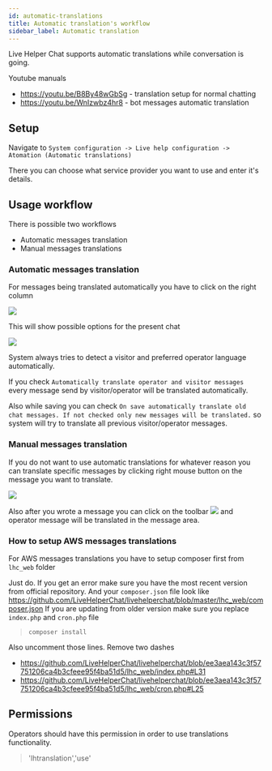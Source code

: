 ```yaml
---
id: automatic-translations
title: Automatic translation's workflow
sidebar_label: Automatic translation
---
```


Live Helper Chat supports automatic translations while conversation is going.

Youtube manuals

* https://youtu.be/B8By48wGbSg - translation setup for normal chatting
* https://youtu.be/WnIzwbz4hr8 - bot messages automatic translation

## Setup

Navigate to `System configuration -> Live help configuration -> Atomation (Automatic translations)`

There you can choose what service provider you want to use and enter it's details.

## Usage workflow

There is possible two workflows

 * Automatic messages translation
 * Manual messages translations

### Automatic messages translation

For messages being translated automatically you have to click on the right column 

![](/img/chat/automatic-translations-popoup.png)

This will show possible options for the present chat

![](/img/chat/chat-translations-options.png)

System always tries to detect a visitor and preferred operator language automatically.

If you check `Automatically translate operator and visitor messages` every message send by visitor/operator will be translated automatically.

Also while saving you can check `On save automatically translate old chat messages. If not checked only new messages will be translated.` so system will try to translate all previous visitor/operator messages.

### Manual messages translation

If you do not want to use automatic translations for whatever reason you can translate specific messages by clicking right mouse button on the message you want to translate.

![](/img/chat/translation-opt-in-message.png)

Also after you wrote a message you can click on the toolbar ![](/img/chat/toolbar-language-icon.png) and operator message will be translated in the message area.

### How to setup AWS messages translations

For AWS messages translations you have to setup composer first from `lhc_web` folder

Just do. If you get an error make sure you have the most recent version from official repository. And your `composer.json` file look like https://github.com/LiveHelperChat/livehelperchat/blob/master/lhc_web/composer.json
If you are updating from older version make sure you replace `index.php` and `cron.php` file

> `composer install`

Also uncomment those lines. Remove two dashes

* https://github.com/LiveHelperChat/livehelperchat/blob/ee3aea143c3f57751206ca4b3cfeee95f4ba51d5/lhc_web/index.php#L31
* https://github.com/LiveHelperChat/livehelperchat/blob/ee3aea143c3f57751206ca4b3cfeee95f4ba51d5/lhc_web/cron.php#L25

## Permissions

Operators should have this permission in order to use translations functionality.

> 'lhtranslation','use'
